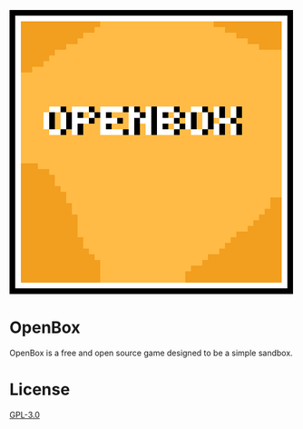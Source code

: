 ![Logo](resources/icon.png)
# OpenBox

OpenBox is a free and open source game designed to be a simple sandbox.

# License

[GPL-3.0](LICENSE)